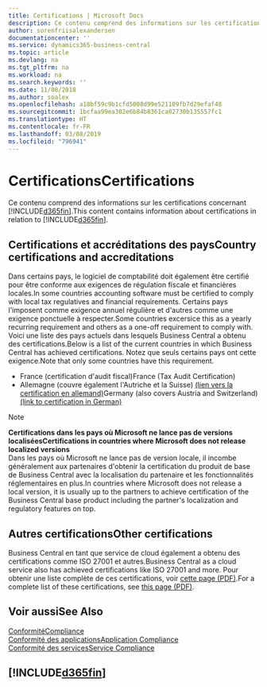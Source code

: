```yaml
---
title: Certifications | Microsoft Docs
description: Ce contenu comprend des informations sur les certifications concernant Business Central.
author: sorenfriisalexandersen
documentationcenter: ''
ms.service: dynamics365-business-central
ms.topic: article
ms.devlang: na
ms.tgt_pltfrm: na
ms.workload: na
ms.search.keywords: ''
ms.date: 11/08/2018
ms.author: soalex
ms.openlocfilehash: a18bf59c9b1cfd5008d99e521109fb7d29efaf48
ms.sourcegitcommit: 1bcfaa99ea302e6b84b8361ca02730b135557fc1
ms.translationtype: HT
ms.contentlocale: fr-FR
ms.lasthandoff: 03/08/2019
ms.locfileid: "796941"
---
```

# <a name="certifications"></a><span data-ttu-id="2482a-103">Certifications</span><span class="sxs-lookup"><span data-stu-id="2482a-103">Certifications</span></span>  
<span data-ttu-id="2482a-104">Ce contenu comprend des informations sur les certifications concernant [!INCLUDE[d365fin](../includes/d365fin_md.md)].</span><span class="sxs-lookup"><span data-stu-id="2482a-104">This content contains information about certifications in relation to [!INCLUDE[d365fin](../includes/d365fin_md.md)].</span></span>  

## <a name="country-certifications-and-accreditations"></a><span data-ttu-id="2482a-105">Certifications et accréditations des pays</span><span class="sxs-lookup"><span data-stu-id="2482a-105">Country certifications and accreditations</span></span>
<span data-ttu-id="2482a-106">Dans certains pays, le logiciel de comptabilité doit également être certifié pour être conforme aux exigences de régulation fiscale et financières locales.</span><span class="sxs-lookup"><span data-stu-id="2482a-106">In some countries accounting software must be certified to comply with local tax regulatives and financial requirements.</span></span> <span data-ttu-id="2482a-107">Certains pays l'imposent comme exigence annuel régulière et d'autres comme une exigence ponctuelle à respecter.</span><span class="sxs-lookup"><span data-stu-id="2482a-107">Some countries excersice this as a yearly recurring requirement and others as a one-off requirement to comply with.</span></span> <span data-ttu-id="2482a-108">Voici une liste des pays actuels dans lesquels Business Central a obtenu des certifications.</span><span class="sxs-lookup"><span data-stu-id="2482a-108">Below is a list of the current countries in which Business Central has achieved certifications.</span></span> <span data-ttu-id="2482a-109">Notez que seuls certains pays ont cette exigence.</span><span class="sxs-lookup"><span data-stu-id="2482a-109">Note that only some countries have this requirement.</span></span>  
- <span data-ttu-id="2482a-110">France (certification d'audit fiscal)</span><span class="sxs-lookup"><span data-stu-id="2482a-110">France (Tax Audit Certification)</span></span>
- <span data-ttu-id="2482a-111">Allemagne (couvre également l'Autriche et la Suisse) [(lien vers la certification en allemand)](https://www.bdo.de/de-de/themen/softwarebescheinungen/bdo/microsoft-dynamics-365-business-central)</span><span class="sxs-lookup"><span data-stu-id="2482a-111">Germany (also covers Austria and Switzerland) [(link to certification in German)](https://www.bdo.de/de-de/themen/softwarebescheinungen/bdo/microsoft-dynamics-365-business-central)</span></span>

> [!NOTE]  
>  <span data-ttu-id="2482a-112">**Certifications dans les pays où Microsoft ne lance pas de versions localisées**</span><span class="sxs-lookup"><span data-stu-id="2482a-112">**Certifications in countries where Microsoft does not release localized versions**</span></span>  
> <span data-ttu-id="2482a-113">Dans les pays où Microsoft ne lance pas de version locale, il incombe généralement aux partenaires d'obtenir la certification du produit de base de Business Central avec la localisation du partenaire et les fonctionnalités réglementaires en plus.</span><span class="sxs-lookup"><span data-stu-id="2482a-113">In countries where Microsoft does not release a local version, it is usually up to the partners to achieve certification of the Business Central base product including the partner's localization and regulatory features on top.</span></span>

## <a name="other-certifications"></a><span data-ttu-id="2482a-114">Autres certifications</span><span class="sxs-lookup"><span data-stu-id="2482a-114">Other certifications</span></span>  
<span data-ttu-id="2482a-115">Business Central en tant que service de cloud également a obtenu des certifications comme ISO 27001 et autres.</span><span class="sxs-lookup"><span data-stu-id="2482a-115">Business Central as a cloud service also has achieved certifications like ISO 27001 and more.</span></span> <span data-ttu-id="2482a-116">Pour obtenir une liste complète de ces certifications, voir [cette page (PDF)](https://aka.ms/d365-compliance-list).</span><span class="sxs-lookup"><span data-stu-id="2482a-116">For a complete list of these certifications, see [this page (PDF)](https://aka.ms/d365-compliance-list).</span></span>

## <a name="see-also"></a><span data-ttu-id="2482a-117">Voir aussi</span><span class="sxs-lookup"><span data-stu-id="2482a-117">See Also</span></span>  
[<span data-ttu-id="2482a-118">Conformité</span><span class="sxs-lookup"><span data-stu-id="2482a-118">Compliance</span></span>](compliance-overview.md)  
[<span data-ttu-id="2482a-119">Conformité des applications</span><span class="sxs-lookup"><span data-stu-id="2482a-119">Application Compliance</span></span>](compliance-application-compliance.md)  
[<span data-ttu-id="2482a-120">Conformité des services</span><span class="sxs-lookup"><span data-stu-id="2482a-120">Service Compliance</span></span>](compliance-service-compliance.md)  

 ## [!INCLUDE[d365fin](../includes/free_trial_md.md)]  
 
